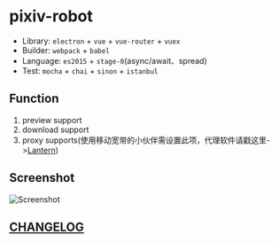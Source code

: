 # pixiv-robot
* Library: `electron` + `vue` + `vue-router` + `vuex`
* Builder: `webpack` + `babel`
* Language: `es2015` + `stage-0`(async/await、spread)
* Test: `mocha` + `chai` + `sinon` + `istanbul`


## Function
1. preview support
1. download support
1. proxy supports(使用移动宽带的小伙伴需设置此项，代理软件请戳这里->[Lantern](https://github.com/getlantern/lantern))

## Screenshot
![Screenshot](https://raw.githubusercontent.com/Keyves/colorful-dark-syntax/master/assets/screenshot.png)

## [CHANGELOG](https://github.com/Keyves/pixiv-robot/blob/master/CHANGELOG.md)
